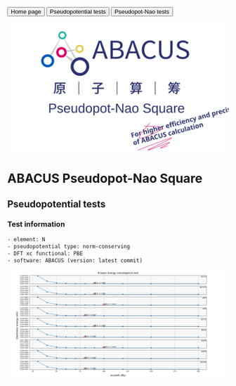 <button onclick="location.href='../../../README.md'">Home page</button>
<button onclick="location.href='pseudopotential.md'">Pseudopotential tests</button>
<button onclick="location.href='../pseudopot-nao_tests/pseudopot-nao.md'">Pseudopot-Nao tests</button>

<p align="center">
    <img src="../../../docs/apns.svg">
</p>  

# ABACUS Pseudopot-Nao Square  
## Pseudopotential tests
### Test information
    - element: N
    - pseudopotential type: norm-conserving
    - DFT xc functional: PBE
    - software: ABACUS (version: latest commit)
    
<p align="center">
    <img src="../../apns_results/pseudopot/N.png">
</p>  
